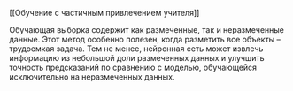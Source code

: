 [[Обучение с частичным привлечением учителя]]

Обучающая выборка содержит как размеченные, так и неразмеченные данные. Этот метод особенно полезен, когда разметить все объекты – трудоемкая задача. Тем не менее, нейронная сеть может извлечь информацию из небольшой доли размеченных данных и улучшить точность предсказаний по сравнению с моделью, обучающейся исключительно на неразмеченных данных.